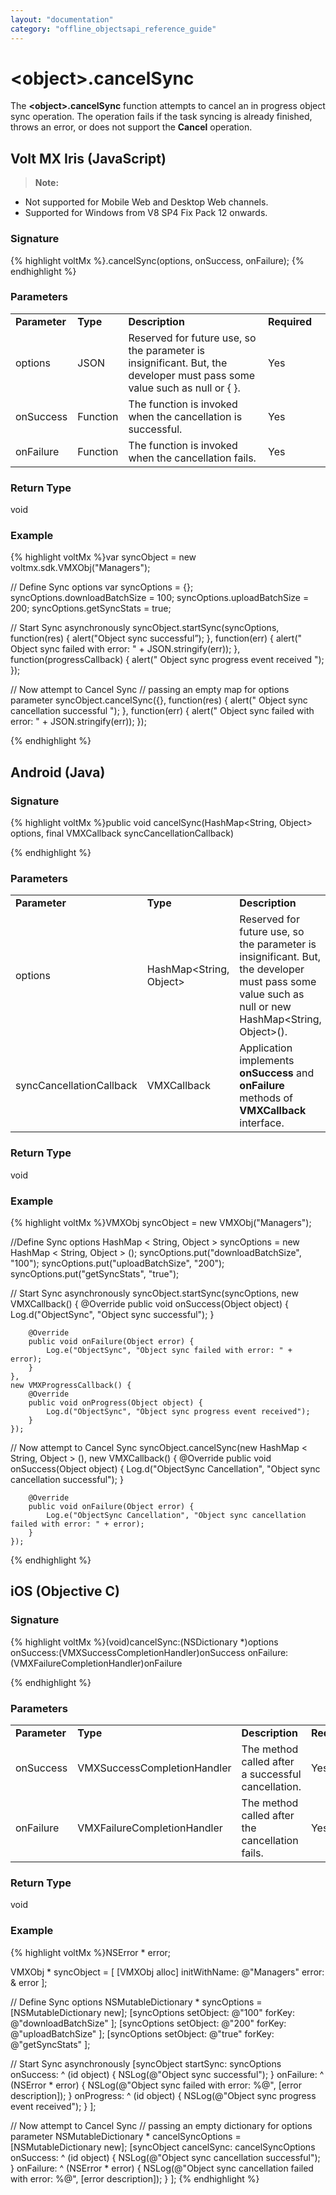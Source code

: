 ```yaml
---
layout: "documentation"
category: "offline_objectsapi_reference_guide"
---
```



\<object\>.cancelSync
===================

The **\<object\>.cancelSync** function attempts to cancel an in progress object sync operation. The operation fails if the task syncing is already finished, throws an error, or does not support the **Cancel** operation.

Volt MX  Iris (JavaScript)
-------------------------------

> **Note:**  
*   Not supported for Mobile Web and Desktop Web channels.  
*   Supported for Windows from V8 SP4 Fix Pack 12 onwards.  

### Signature

{% highlight voltMx %}<VMXObj>.cancelSync(options, onSuccess, onFailure);
{% endhighlight %}

### Parameters

<table style="margin-left: 0;margin-right: auto;mc-table-style: url('Resources/TableStyles/Basic.css');" class="TableStyle-Basic" cellspacing="0"><colgroup><col class="TableStyle-Basic-Column-Column1"> <col class="TableStyle-Basic-Column-Column1"> <col class="TableStyle-Basic-Column-Column1"> <col class="TableStyle-Basic-Column-Column1" style="width: 100px;"></colgroup><tbody><tr class="TableStyle-Basic-Body-Body1"><td style="font-weight: bold;" class="TableStyle-Basic-BodyE-Column1-Body1">Parameter</td><td class="TableStyle-Basic-BodyE-Column1-Body1" style="font-weight: bold;">Type</td><td style="font-weight: bold;" class="TableStyle-Basic-BodyE-Column1-Body1">Description</td><td class="TableStyle-Basic-BodyD-Column1-Body1" style="font-weight: bold;">Required</td></tr><tr class="TableStyle-Basic-Body-Body1"><td style="font-weight: normal;" class="TableStyle-Basic-BodyE-Column1-Body1">options</td><td class="TableStyle-Basic-BodyE-Column1-Body1">JSON</td><td style="font-weight: normal;" class="TableStyle-Basic-BodyE-Column1-Body1">Reserved for future use, so the parameter is insignificant. But, the developer must pass some value such as null or { }.</td><td class="TableStyle-Basic-BodyD-Column1-Body1">Yes</td></tr><tr class="TableStyle-Basic-Body-Body1"><td class="TableStyle-Basic-BodyE-Column1-Body1">onSuccess</td><td class="TableStyle-Basic-BodyE-Column1-Body1">Function</td><td class="TableStyle-Basic-BodyE-Column1-Body1">The function is invoked when the cancellation is successful.</td><td class="TableStyle-Basic-BodyD-Column1-Body1">Yes</td></tr><tr class="TableStyle-Basic-Body-Body1"><td class="TableStyle-Basic-BodyB-Column1-Body1">onFailure</td><td class="TableStyle-Basic-BodyB-Column1-Body1">Function</td><td class="TableStyle-Basic-BodyB-Column1-Body1">The function is invoked when the cancellation fails.</td><td class="TableStyle-Basic-BodyA-Column1-Body1">Yes</td></tr></tbody></table>

### Return Type

void

### Example

{% highlight voltMx %}var syncObject = new voltmx.sdk.VMXObj("Managers");

// Define Sync options
var syncOptions = {};
syncOptions.downloadBatchSize = 100;
syncOptions.uploadBatchSize = 200;
syncOptions.getSyncStats = true;

// Start Sync asynchronously
syncObject.startSync(syncOptions,
    function(res) {
        alert("Object sync successful”);
                     }, 
                     function(err)
                     {
                        alert("
            Object sync failed with error: " + JSON.stringify(err));
                     },
                     function(progressCallback)
                     {
                        alert("
            Object sync progress event received ");
                     });

// Now attempt to Cancel Sync
// passing an empty map for options parameter
syncObject.cancelSync({}, 
             function(res)
             {
		alert("
            Object sync cancellation successful ");
             }, 
             function(err)
             {
		alert("
            Object sync failed with error: " + JSON.stringify(err));
	 });

{% endhighlight %}

Android (Java)
--------------

### Signature

{% highlight voltMx %}public void cancelSync(HashMap<String, Object> options, final VMXCallback syncCancellationCallback)

{% endhighlight %}

### Parameters

<table style="margin-left: 0;margin-right: auto;mc-table-style: url('Resources/TableStyles/Basic.css');" class="TableStyle-Basic" cellspacing="0"><colgroup><col class="TableStyle-Basic-Column-Column1" style="width: 151px;"> <col class="TableStyle-Basic-Column-Column1"> <col class="TableStyle-Basic-Column-Column1" style="width: 307px;"> <col class="TableStyle-Basic-Column-Column1"></colgroup><tbody><tr class="TableStyle-Basic-Body-Body1"><td style="font-weight: bold;" class="TableStyle-Basic-BodyE-Column1-Body1">Parameter</td><td class="TableStyle-Basic-BodyE-Column1-Body1" style="font-weight: bold;">Type</td><td style="font-weight: bold;" class="TableStyle-Basic-BodyE-Column1-Body1">Description</td><td class="TableStyle-Basic-BodyD-Column1-Body1" style="font-weight: bold;">Required</td></tr><tr class="TableStyle-Basic-Body-Body1"><td class="TableStyle-Basic-BodyE-Column1-Body1">options</td><td class="TableStyle-Basic-BodyE-Column1-Body1">HashMap&lt;String, Object&gt;</td><td class="TableStyle-Basic-BodyE-Column1-Body1">Reserved for future use, so the parameter is insignificant. But, the developer must pass some value such as null or new HashMap&lt;String, Object&gt;().</td><td class="TableStyle-Basic-BodyD-Column1-Body1">Yes</td></tr><tr class="TableStyle-Basic-Body-Body1"><td class="TableStyle-Basic-BodyB-Column1-Body1">syncCancellationCallback</td><td class="TableStyle-Basic-BodyB-Column1-Body1">VMXCallback</td><td class="TableStyle-Basic-BodyB-Column1-Body1">Application implements <b>onSuccess</b> and <b>onFailure</b> methods of <b>VMXCallback</b> interface.</td><td class="TableStyle-Basic-BodyA-Column1-Body1">Yes</td></tr></tbody></table>

### Return Type

void

### Example

{% highlight voltMx %}VMXObj syncObject = new VMXObj("Managers");

//Define Sync options
HashMap < String, Object > syncOptions = new HashMap < String, Object > ();
syncOptions.put("downloadBatchSize", "100");
syncOptions.put("uploadBatchSize", "200");
syncOptions.put("getSyncStats", "true");

// Start Sync asynchronously
syncObject.startSync(syncOptions,
    new VMXCallback() {
        @Override
        public void onSuccess(Object object) {
            Log.d("ObjectSync", "Object sync successful");
        }

        @Override
        public void onFailure(Object error) {
            Log.e("ObjectSync", "Object sync failed with error: " + error);
        }
    },
    new VMXProgressCallback() {
        @Override
        public void onProgress(Object object) {
            Log.d("ObjectSync", "Object sync progress event received");
        }
    });

// Now attempt to Cancel Sync
syncObject.cancelSync(new HashMap < String, Object > (),
    new VMXCallback() {
        @Override
        public void onSuccess(Object object) {
            Log.d("ObjectSync Cancellation", "Object sync cancellation  successful");
        }

        @Override
        public void onFailure(Object error) {
            Log.e("ObjectSync Cancellation", "Object sync cancellation failed with error: " + error);
        }
    });
{% endhighlight %}

iOS (Objective C)
-----------------

### Signature

{% highlight voltMx %}(void)cancelSync:(NSDictionary *)options
      onSuccess:(VMXSuccessCompletionHandler)onSuccess
      onFailure:(VMXFailureCompletionHandler)onFailure

{% endhighlight %}

### Parameters

<table style="margin-left: 0;margin-right: auto;mc-table-style: url('Resources/TableStyles/Basic.css');" class="TableStyle-Basic" cellspacing="0"><colgroup><col class="TableStyle-Basic-Column-Column1"> <col class="TableStyle-Basic-Column-Column1" style="width: 208px;"> <col class="TableStyle-Basic-Column-Column1" style="width: 223px;"> <col class="TableStyle-Basic-Column-Column1"></colgroup><tbody><tr class="TableStyle-Basic-Body-Body1"><td style="font-weight: bold;" class="TableStyle-Basic-BodyE-Column1-Body1">Parameter</td><td class="TableStyle-Basic-BodyE-Column1-Body1" style="font-weight: bold;">Type</td><td style="font-weight: bold;" class="TableStyle-Basic-BodyE-Column1-Body1">Description</td><td class="TableStyle-Basic-BodyD-Column1-Body1" style="font-weight: bold;">Required</td></tr><tr class="TableStyle-Basic-Body-Body1"><td style="font-weight: normal;" class="TableStyle-Basic-BodyE-Column1-Body1">onSuccess</td><td class="TableStyle-Basic-BodyE-Column1-Body1">VMXSuccessCompletionHandler</td><td style="font-weight: normal;" class="TableStyle-Basic-BodyE-Column1-Body1">The method called after a successful cancellation.</td><td class="TableStyle-Basic-BodyD-Column1-Body1">Yes</td></tr><tr class="TableStyle-Basic-Body-Body1"><td class="TableStyle-Basic-BodyB-Column1-Body1">onFailure</td><td class="TableStyle-Basic-BodyB-Column1-Body1">VMXFailureCompletionHandler</td><td class="TableStyle-Basic-BodyB-Column1-Body1">The method called after the cancellation fails.</td><td class="TableStyle-Basic-BodyA-Column1-Body1">Yes</td></tr></tbody></table>

### Return Type

void

### Example

{% highlight voltMx %}NSError * error;

VMXObj * syncObject = [
    [VMXObj alloc] initWithName: @"Managers"
    error: & error
];

// Define Sync options
NSMutableDictionary * syncOptions = [NSMutableDictionary new];
[syncOptions setObject: @"100"
    forKey: @"downloadBatchSize"
];
[syncOptions setObject: @"200"
    forKey: @"uploadBatchSize"
];
[syncOptions setObject: @"true"
    forKey: @"getSyncStats"
];

// Start Sync asynchronously
[syncObject startSync: syncOptions
    onSuccess: ^ (id object) {
        NSLog(@"Object sync successful");
    }
    onFailure: ^ (NSError * error) {
        NSLog(@"Object sync failed with error: %@", [error description]);
    }
    onProgress: ^ (id object) {
        NSLog(@"Object sync progress event received");
    }
];

// Now attempt to Cancel Sync
// passing an empty dictionary for options parameter
NSMutableDictionary * cancelSyncOptions = [NSMutableDictionary new];
[syncObject cancelSync: cancelSyncOptions
    onSuccess: ^ (id object) {
        NSLog(@"Object sync cancellation successful");
    }
    onFailure: ^ (NSError * error) {
        NSLog(@"Object sync cancellation failed with error: %@", [error description]);
    }
];
{% endhighlight %}
